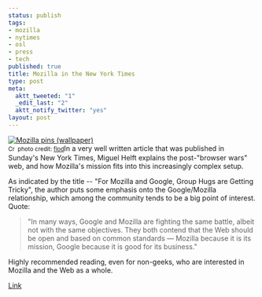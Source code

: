 ```yaml
--- 
status: publish
tags: 
- mozilla
- nytimes
- osl
- press
- tech
published: true
title: Mozilla in the New York Times
type: post
meta: 
  aktt_tweeted: "1"
  _edit_last: "2"
  aktt_notify_twitter: "yes"
layout: post
---
```

<span class="alignright"><a href="http://www.flickr.com/photos/68502457@N00/2221300134/" title="Mozilla pins (wallpaper)" target="_blank"><img src="http://farm3.static.flickr.com/2375/2221300134_a4dacd1b71_m.jpg" alt="Mozilla pins (wallpaper)" border="0" /></a><br /><small><a href="http://creativecommons.org/licenses/by-nc-sa/2.0/" title="Attribution-NonCommercial-ShareAlike License" target="_blank"><img src="http://fredericiana.com/wp-content/plugins/photo-dropper/images/cc.png" alt="Creative Commons License" border="0" width="16" height="16" align="absmiddle" /></a> photo credit: <a href="http://www.flickr.com/photos/68502457@N00/2221300134/" title="flod" target="_blank">flod</a></small></span>In a very well written article that was published in Sunday's New York Times, Miguel Helft explains the post-"browser wars" web, and how Mozilla's mission fits into this increasingly complex setup.

As indicated by the title -- "For Mozilla and Google, Group Hugs are Getting Tricky", the author puts some emphasis onto the Google/Mozilla relationship, which among the community tends to be a big point of interest. Quote:

<blockquote>"In many ways, Google and Mozilla are fighting the same battle, albeit not with the same objectives. They both contend that the Web should be open and based on common standards — Mozilla because it is its mission, Google because it is good for its business."</blockquote>

Highly recommended reading, even for non-geeks, who are interested in Mozilla and the Web as a whole.

<a href="http://www.nytimes.com/2009/07/26/technology/companies/26mozilla.html?_r=1&partner=rss&emc=rss&pagewanted=all">Link</a>
